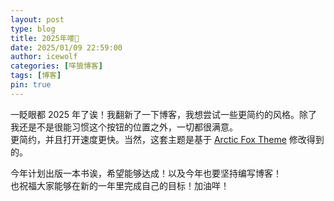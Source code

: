 ```yaml
---
layout: post
type: blog
title: 2025年喽🍂
date: 2025/01/09 22:59:00
author: icewolf
categories: [咩狼博客]
tags: [博客]
pin: true
---
```


一眨眼都 2025 年了诶！我翻新了一下博客，我想尝试一些更简约的风格。除了我还是不是很能习惯这个按钮的位置之外，一切都很满意。  
更简约，并且打开速度更快。当然，这套主题是基于 [Arctic Fox Theme](https://github.com/diezcami/arctic-fox-theme) 修改得到的。  

今年计划出版一本书诶，希望能够达成！以及今年也要坚持编写博客！  
也祝福大家能够在新的一年里完成自己的目标！加油咩！
